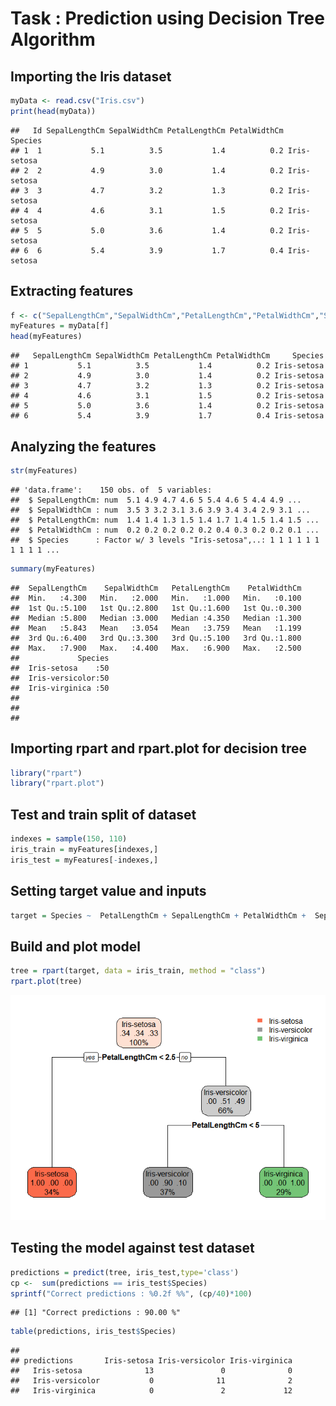 
# Task : Prediction using Decision Tree Algorithm

## Importing the Iris dataset

``` r
myData <- read.csv("Iris.csv")
print(head(myData))
```

    ##   Id SepalLengthCm SepalWidthCm PetalLengthCm PetalWidthCm     Species
    ## 1  1           5.1          3.5           1.4          0.2 Iris-setosa
    ## 2  2           4.9          3.0           1.4          0.2 Iris-setosa
    ## 3  3           4.7          3.2           1.3          0.2 Iris-setosa
    ## 4  4           4.6          3.1           1.5          0.2 Iris-setosa
    ## 5  5           5.0          3.6           1.4          0.2 Iris-setosa
    ## 6  6           5.4          3.9           1.7          0.4 Iris-setosa

## Extracting features

``` r
f <- c("SepalLengthCm","SepalWidthCm","PetalLengthCm","PetalWidthCm","Species")
myFeatures = myData[f]
head(myFeatures)
```

    ##   SepalLengthCm SepalWidthCm PetalLengthCm PetalWidthCm     Species
    ## 1           5.1          3.5           1.4          0.2 Iris-setosa
    ## 2           4.9          3.0           1.4          0.2 Iris-setosa
    ## 3           4.7          3.2           1.3          0.2 Iris-setosa
    ## 4           4.6          3.1           1.5          0.2 Iris-setosa
    ## 5           5.0          3.6           1.4          0.2 Iris-setosa
    ## 6           5.4          3.9           1.7          0.4 Iris-setosa

## Analyzing the features

``` r
str(myFeatures)
```

    ## 'data.frame':    150 obs. of  5 variables:
    ##  $ SepalLengthCm: num  5.1 4.9 4.7 4.6 5 5.4 4.6 5 4.4 4.9 ...
    ##  $ SepalWidthCm : num  3.5 3 3.2 3.1 3.6 3.9 3.4 3.4 2.9 3.1 ...
    ##  $ PetalLengthCm: num  1.4 1.4 1.3 1.5 1.4 1.7 1.4 1.5 1.4 1.5 ...
    ##  $ PetalWidthCm : num  0.2 0.2 0.2 0.2 0.2 0.4 0.3 0.2 0.2 0.1 ...
    ##  $ Species      : Factor w/ 3 levels "Iris-setosa",..: 1 1 1 1 1 1 1 1 1 1 ...

``` r
summary(myFeatures)
```

    ##  SepalLengthCm    SepalWidthCm   PetalLengthCm    PetalWidthCm  
    ##  Min.   :4.300   Min.   :2.000   Min.   :1.000   Min.   :0.100  
    ##  1st Qu.:5.100   1st Qu.:2.800   1st Qu.:1.600   1st Qu.:0.300  
    ##  Median :5.800   Median :3.000   Median :4.350   Median :1.300  
    ##  Mean   :5.843   Mean   :3.054   Mean   :3.759   Mean   :1.199  
    ##  3rd Qu.:6.400   3rd Qu.:3.300   3rd Qu.:5.100   3rd Qu.:1.800  
    ##  Max.   :7.900   Max.   :4.400   Max.   :6.900   Max.   :2.500  
    ##             Species  
    ##  Iris-setosa    :50  
    ##  Iris-versicolor:50  
    ##  Iris-virginica :50  
    ##                      
    ##                      
    ## 

## Importing rpart and rpart.plot for decision tree

``` r
library("rpart")
library("rpart.plot")
```

## Test and train split of dataset

``` r
indexes = sample(150, 110)
iris_train = myFeatures[indexes,]
iris_test = myFeatures[-indexes,]
```

## Setting target value and inputs

``` r
target = Species ~  PetalLengthCm + SepalLengthCm + PetalWidthCm +  SepalWidthCm 
```

## Build and plot model

``` r
tree = rpart(target, data = iris_train, method = "class")
rpart.plot(tree)
```

![](Prediction-using-Decision-Tree-Algorithm_files/figure-gfm/unnamed-chunk-7-1.png)<!-- -->

## Testing the model against test dataset

``` r
predictions = predict(tree, iris_test,type='class')
cp <-  sum(predictions == iris_test$Species)
sprintf("Correct predictions : %0.2f %%", (cp/40)*100)
```

    ## [1] "Correct predictions : 90.00 %"

``` r
table(predictions, iris_test$Species)
```

    ##                  
    ## predictions       Iris-setosa Iris-versicolor Iris-virginica
    ##   Iris-setosa              13               0              0
    ##   Iris-versicolor           0              11              2
    ##   Iris-virginica            0               2             12
